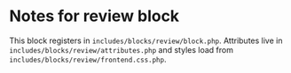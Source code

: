 # Notes for review block

This block registers in `includes/blocks/review/block.php`. Attributes live in `includes/blocks/review/attributes.php` and styles load from `includes/blocks/review/frontend.css.php`.
